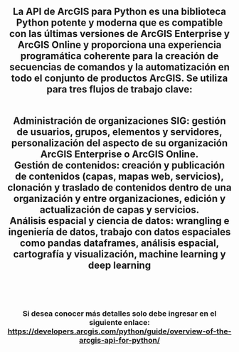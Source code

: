 <div id="header" align="center">
  <h2>La API de ArcGIS para Python es una biblioteca Python potente y moderna que es compatible con las últimas versiones de ArcGIS Enterprise y ArcGIS Online y proporciona una experiencia programática coherente para la creación de secuencias de comandos y la automatización en todo el conjunto de productos ArcGIS. Se utiliza para tres flujos de trabajo clave:<br><br>

Administración de organizaciones SIG: gestión de usuarios, grupos, elementos y servidores, personalización del aspecto de su organización ArcGIS Enterprise o ArcGIS Online.<br>
Gestión de contenidos: creación y publicación de contenidos (capas, mapas web, servicios), clonación y traslado de contenidos dentro de una organización y entre organizaciones, edición y actualización de capas y servicios.<br>
Análisis espacial y ciencia de datos: wrangling e ingeniería de datos, trabajo con datos espaciales como pandas dataframes, análisis espacial, cartografía y visualización, machine learning y deep learning<br><br></h2><br>
    <h3>Si desea conocer más detalles solo debe ingresar en el siguiente enlace: https://developers.arcgis.com/python/guide/overview-of-the-arcgis-api-for-python/</h3>
</div>
